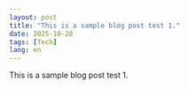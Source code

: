 ```yaml
---
layout: post
title: "This is a sample blog post test 1."
date: 2025-10-28
tags: [Tech]
lang: en
---
```


This is a sample blog post test 1.